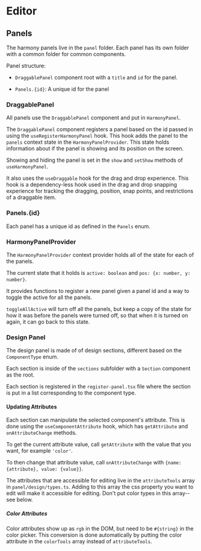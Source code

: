 # Editor

## Panels

The harmony panels live in the `panel` folder. Each panel has its own folder with a common folder for common components.

Panel structure:

- `DraggablePanel` component root with a `title` and `id` for the panel.

- `Panels.{id}`: A unique id for the panel

### DraggablePanel

All panels use the `DraggablePanel` component and put in `HarmonyPanel`.

The `DraggablePanel` component registers a panel based on the id passed in using the `useRegisterHarmonyPanel` hook. This hook adds the panel to the `panels` context state in the `HarmonyPanelProvider`. This state holds information about if the panel is showing and its position on the screen.

Showing and hiding the panel is set in the `show` and `setShow` methods of `useHarmonyPanel`.

It also uses the `useDraggable` hook for the drag and drop experience. This hook is a dependency-less hook used in the drag and drop snapping experience for tracking the dragging, position, snap points, and restrictions of a draggable item.

### Panels.{id}

Each panel has a unique id as defined in the `Panels` enum.

### HarmonyPanelProvider

The `HarmonyPanelProvider` context provider holds all of the state for each of the panels.

The current state that it holds is `active: boolean` and `pos: {x: number, y: number}`.

It provides functions to register a new panel given a panel id and a way to toggle the active for all the panels.

`toggleAllActive` will turn off all the panels, but keep a copy of the state for how it was before the panels were turned off, so that when it is turned on again, it can go back to this state.

### Design Panel

The design panel is made of of design sections, different based on the `ComponentType` enum.

Each section is inside of the `sections` subfolder with a `Section` component as the root.

Each section is registered in the `register-panel.tsx` file where the section is put in a list corresponding to the component type.

#### Updating Attributes

Each section can manipulate the selected component's attribute. This is done using the `useComponentAttribute` hook, which has `getAttribute` and `onAttributeChange` methods.

To get the current attribute value, call `getAttribute` with the value that you want, for example `'color'`.

To then change that attribute value, call `onAttributeChange` with `{name: {attribute}, value: {value}}`.

The attributes that are accessible for editing live in the `attributeTools` array in `panel/design/types.ts`. Adding to this array the css property you want to edit will make it accessible for editing. Don't put color types in this array--see below.

##### Color Attributes

Color attributes show up as `rgb` in the DOM, but need to be `#{string}` in the color picker. This conversion is done automatically by putting the color attribute in the `colorTools` array instead of `attributeTools`.
